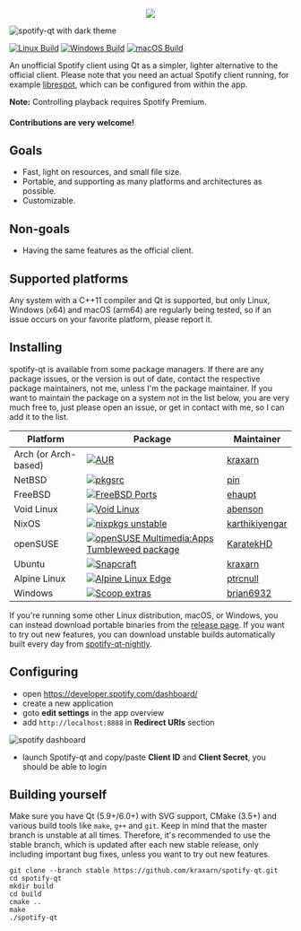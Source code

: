 <p align="center">
    <img src=".github/img/logo.svg"/>
</p>

![spotify-qt with dark theme](.github/img/spotify-qt.png)

[![Linux Build](https://github.com/kraxarn/spotify-qt/actions/workflows/linux.yml/badge.svg)](https://github.com/kraxarn/spotify-qt/actions/workflows/linux.yml)
[![Windows Build](https://github.com/kraxarn/spotify-qt/actions/workflows/windows-qt6-x64.yml/badge.svg)](https://github.com/kraxarn/spotify-qt/actions/workflows/windows-qt6-x64.yml)
[![macOS Build](https://github.com/kraxarn/spotify-qt/actions/workflows/macos.yml/badge.svg)](https://github.com/kraxarn/spotify-qt/actions/workflows/macos.yml)

An unofficial Spotify client using Qt as a simpler, lighter alternative to the official client. Please note that you
need an actual Spotify client running, for example [librespot](https://github.com/librespot-org/librespot), which can be
configured from within the app.

**Note:** Controlling playback requires Spotify Premium.

#### Contributions are very welcome!

## Goals

* Fast, light on resources, and small file size.
* Portable, and supporting as many platforms and architectures as possible.
* Customizable.

## Non-goals

* Having the same features as the official client.

## Supported platforms

Any system with a C++11 compiler and Qt is supported, but only Linux, Windows (x64) and macOS (arm64)
are regularly being tested, so if an issue occurs on your favorite platform, please report it.

## Installing

spotify-qt is available from some package managers. If there are any package issues, or the version
is out of date, contact the respective package maintainers, not me, unless I'm the package
maintainer. If you want to maintain the package on a system not in the list below, you are very much
free to, just please open an issue, or get in contact with me, so I can add it to the list.

| Platform             | Package                                                                                                                                                                                                                                                     | Maintainer                                          |
|----------------------|-------------------------------------------------------------------------------------------------------------------------------------------------------------------------------------------------------------------------------------------------------------|-----------------------------------------------------|
| Arch (or Arch-based) | [![AUR](https://repology.org/badge/version-for-repo/aur/spotify-qt.svg?header=AUR)](https://aur.archlinux.org/packages/spotify-qt)                                                                                                                          | [kraxarn](https://github.com/kraxarn)               |
| NetBSD               | [![pkgsrc](https://repology.org/badge/version-for-repo/pkgsrc_current/spotify-qt.svg?header=pkgsrc)](https://pkgsrc.se/audio/spotify-qt)                                                                                                                    | [pin](https://codeberg.org/pin)                     |
| FreeBSD              | [![FreeBSD Ports](https://repology.org/badge/version-for-repo/freebsd/spotify-qt.svg?header=FreeBSD%20Ports)](https://www.freshports.org/audio/spotify-qt)                                                                                                  | [ehaupt](https://github.com/ehaupt)                 |
| Void Linux           | [![Void Linux](https://repology.org/badge/version-for-repo/void_x86_64/spotify-qt.svg?header=Void%20Linux)](https://github.com/void-linux/void-packages/blob/master/srcpkgs/spotify-qt/template)                                                            | [abenson](https://github.com/abenson)               |
| NixOS                | [![nixpkgs unstable](https://repology.org/badge/version-for-repo/nix_unstable/spotify-qt.svg?header=nixpkgs%20unstable)](https://github.com/NixOS/nixpkgs/blob/master/pkgs/applications/audio/spotify-qt/default.nix)                                       | [karthikiyengar](https://github.com/karthikiyengar) |
| openSUSE             | [![openSUSE Multimedia:Apps Tumbleweed package](https://repology.org/badge/version-for-repo/opensuse_multimedia_apps_tumbleweed/spotify-qt.svg?header=openSUSE)](https://software.opensuse.org//download.html?project=multimedia%3Aapps&package=spotify-qt) | [KaratekHD](https://github.com/KaratekHD)           |
| Ubuntu               | [![Snapcraft](https://snapcraft.io//spotify-qt/badge.svg)](https://snapcraft.io/spotify-qt)                                                                                                                                                                 | [kraxarn](https://github.com/kraxarn)               |
| Alpine Linux         | [![Alpine Linux Edge](https://repology.org/badge/version-for-repo/alpine_edge/spotify-qt.svg?header=Alpine%20Linux%20Edge)](https://pkgs.alpinelinux.org/packages?name=spotify-qt)                                                                          | [ptrcnull](https://github.com/ptrcnull)             |
| Windows              | [![Scoop extras](https://repology.org/badge/version-for-repo/scoop/spotify-qt.svg?header=Scoop%20extras)](https://github.com/ScoopInstaller/Extras/blob/master/bucket/spotify-qt.json)                                                                      | [brian6932](https://github.com/brian6932)           |

If you're running some other Linux distribution, macOS, or Windows, you can instead download portable binaries from the
[release page](https://github.com/kraxarn/spotify-qt/releases/latest). If you want to try out new features, you can
download unstable builds automatically built every day
from [spotify-qt-nightly](https://kraxarn.github.io/spotify-qt-nightly).

## Configuring

* open https://developer.spotify.com/dashboard/
* create a new application
* goto **edit settings** in the app overview
* add `http://localhost:8888` in **Redirect URIs** section

![spotify dashboard](.github/img/spotify_dashboard-redirect_uri.png)

* launch Spotify-qt and copy/paste **Client ID** and **Client Secret**, you should be able to login

## Building yourself

Make sure you have Qt (5.9+/6.0+) with SVG support, CMake (3.5+) and various build tools like
`make`, `g++` and `git`. Keep in mind that the master branch is unstable at all times. Therefore,
it's recommended to use the stable branch, which is updated after each new stable release, only
including important bug fixes, unless you want to try out new features.

```
git clone --branch stable https://github.com/kraxarn/spotify-qt.git
cd spotify-qt
mkdir build
cd build
cmake ..
make
./spotify-qt
```
